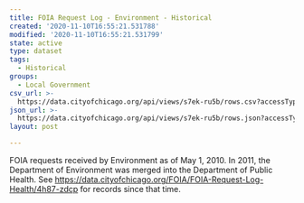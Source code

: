 ```yaml
---
title: FOIA Request Log - Environment - Historical
created: '2020-11-10T16:55:21.531788'
modified: '2020-11-10T16:55:21.531799'
state: active
type: dataset
tags:
  - Historical
groups:
  - Local Government
csv_url: >-
  https://data.cityofchicago.org/api/views/s7ek-ru5b/rows.csv?accessType=DOWNLOAD
json_url: >-
  https://data.cityofchicago.org/api/views/s7ek-ru5b/rows.json?accessType=DOWNLOAD
layout: post

---
```

FOIA requests received by Environment as of May 1, 2010. In 2011, the Department of Environment was merged into the Department of Public Health.  See https://data.cityofchicago.org/FOIA/FOIA-Request-Log-Health/4h87-zdcp for records since that time.
